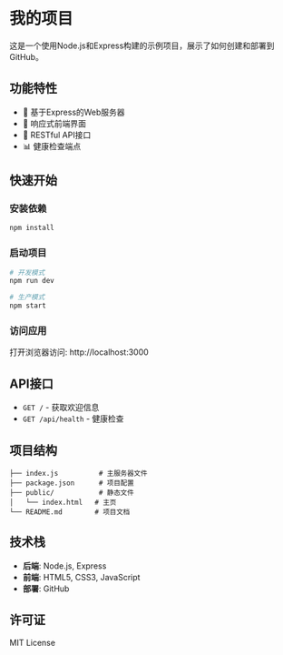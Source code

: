# 我的项目

这是一个使用Node.js和Express构建的示例项目，展示了如何创建和部署到GitHub。

## 功能特性

- 🚀 基于Express的Web服务器
- 📱 响应式前端界面
- 🔧 RESTful API接口
- 📊 健康检查端点

## 快速开始

### 安装依赖

```bash
npm install
```

### 启动项目

```bash
# 开发模式
npm run dev

# 生产模式
npm start
```

### 访问应用

打开浏览器访问: http://localhost:3000

## API接口

- `GET /` - 获取欢迎信息
- `GET /api/health` - 健康检查

## 项目结构

```
├── index.js          # 主服务器文件
├── package.json      # 项目配置
├── public/           # 静态文件
│   └── index.html   # 主页
└── README.md        # 项目文档
```

## 技术栈

- **后端**: Node.js, Express
- **前端**: HTML5, CSS3, JavaScript
- **部署**: GitHub

## 许可证

MIT License